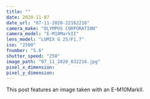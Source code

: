 ```yaml
---
title: ""
date: 2020-11-07
date_url: "07-11-2020-22162216"
camera_make: "OLYMPUS CORPORATION"
camera_model: "E-M10MarkII"
lens_model: "LUMIX G 25/F1.7"
iso: "2500"
fnumber: "5.6"
shutter_speed: "250"
image_path: "07_11_2020_032216.jpg"
pixel_x_dimension: 
pixel_y_dimension: 
---
```


This post features an image taken with an E-M10MarkII.